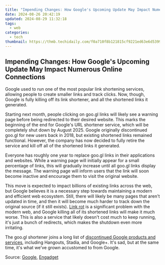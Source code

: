 ```yaml
---
title: "Impending Changes: How Google's Upcoming Update May Impact Numerous Online Connections"
date: 2024-08-26 20:42:19
updated: 2024-08-29 11:32:18
tags:
  - web
categories:
  - tech
thumbnail: https://thmb.techidaily.com/f0a710f8b121815cf9221ed63e6d5399bb71fd342dd8940addf1aa95c2adb631.jpg
---
```


## Impending Changes: How Google's Upcoming Update May Impact Numerous Online Connections

Google used to run one of the most popular link shortening services, allowing people to create smaller links and track clicks. Now, though, Google is fully killing off its link shortener, and all the shortened links it generated.

 Starting next month, people clicking on goo.gl links will likely see a warning page before being redirected to their desired website. This marks the beginning of the end for Google's URL shortener service, which will be completely shut down by August 2025\. Google originally discontinued goo.gl for new users back in 2018, but existing shortened links remained functional. However, the company has now decided to fully retire the service and kill off all of the shortened links it generated.

 Everyone has roughly one year to replace goo.gl links in their applications and websites. While a warning page will initially appear for a small percentage of links, this will gradually increase until all goo.gl links display the message. The warning page will inform users that the link will soon become inactive and encourage them to visit the original website.

 This move is expected to impact billions of existing links across the web, but Google believes it is a necessary step towards maintaining a modern and efficient web ecosystem. Still, there will likely be many pages that aren't updated in time, and then it will become much harder to track down the original source (if it still exists). [Link rot](https://en.wikipedia.org/wiki/Link%5Frot) is a significant problem with the modern web, and Google killing all of its shortened links will make it much worse. This is also a service that likely doesn't cost much to keep running, it's just a bunch of redirects, which makes the shutdown even more irritating.

 The goo.gl shortener joins a long list of [discontinued Google products and services](https://fox-links.techidaily.com/updated-saving-big-on-final-cut-pro-without-paying-for-2024/), including Hangouts, Stadia, and Google+. It's sad, but at the same time, it's what we've grown accustomed to from Google.

 Source: [Google](https://developers.googleblog.com/en/google-url-shortener-links-will-no-longer-be-available/), [Engadget](https://www.engadget.com/google-is-turning-off-its-googl-shortener-links-next-year-130030435.html?src=rss)

<ins class="adsbygoogle"
     style="display:block"
     data-ad-format="autorelaxed"
     data-ad-client="ca-pub-7571918770474297"
     data-ad-slot="1223367746"></ins>



<ins class="adsbygoogle"
     style="display:block"
     data-ad-client="ca-pub-7571918770474297"
     data-ad-slot="8358498916"
     data-ad-format="auto"
     data-full-width-responsive="true"></ins>
